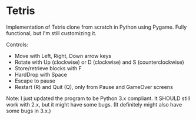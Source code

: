 # Tetris

Implementation of Tetris clone from scratch in Python using Pygame. Fully functional, but I'm still customizing it.

Controls:
- Move with Left, Right, Down arrow keys
- Rotate with Up (clockwise) or D (clockwise) and S (counterclockwise)
- Store/retrieve blocks with F
- HardDrop with Space
- Escape to pause
- Restart (R) and Quit (Q), only from Pause and GameOver screens

Note: I just updated the program to be Python 3.x compliant. It SHOULD still work with 2.x, but it might have some bugs. (It definitely might also have some bugs in 3.x.)
